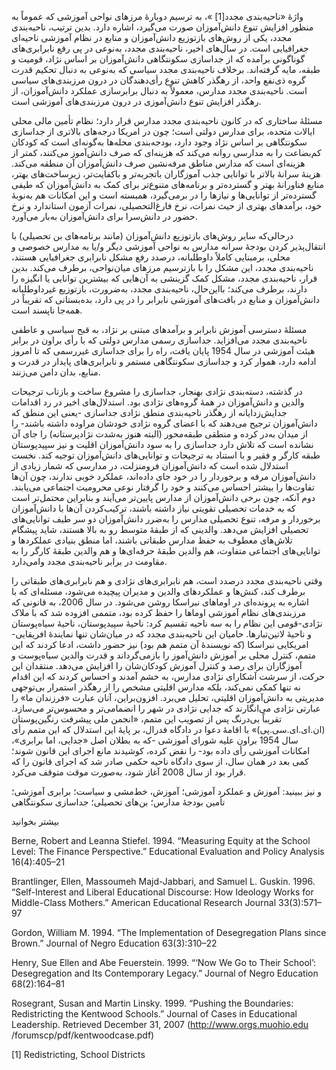   واژۀ «ناحیه‌بندی مجدد[1] »، به ترسیم دوبارۀ مرزهای نواحی آموزشی که عموماً به منظور افزایش تنوع دانش‌آموزان صورت می‌گیرد، اشاره دارد. بدین ترتیب، ناحیه‌بندی مجدد، یکی از روش‌های بازتوزیع دانش‌آموزان و منابع در نظام آموزشی ناحیه‌ای جغرافیایی است. در سال‌های اخیر، ناحیه‌بندی مجدد، به‌نوعی در پی رفع نابرابری‌های گوناگونی برآمده که از جداسازی سکونتگاهی دانش‌آموزان بر اساس نژاد، قومیت و طبقه، مایه گرفته‌اند. برخلاف ناحیه‌بندی مجدد سیاسی که به‌نوعی به دنبال تحکیم قدرت گروه ذی‌نفع واحد، از رهگذر کاهش تنوع رأی‌دهندگان در درون مرزبندی‌های سیاسی است. ناحیه‌بندی مجدد مدارس، معمولاً به دنبال برابرسازی عملکرد دانش‌آموزان، از رهگذر افزایش تنوع دانش‌آموزی در درون مرزبندی‌های آموزشی است.

مسئلۀ ساختاری که در کانون ناحیه‌بندی مجدد مدارس قرار دارد؛ نظام تأمین مالی محلی ایالات متحده، برای مدارس دولتی است؛ چون در امریکا درجه‌های بالاتری از جداسازی سکونتگاهی بر اساس نژاد وجود دارد، بودجه‌بندی محله‌ها به‌گونه‌ای است که کودکان کم‌بضاعت را به مدارسی روانه می‌کند که هزینه‌ای که صرف دانش‌آموز می‌کنند، کمتر از هزینه‌ای است که مدارس مناطق مرفه‌نشین صرف دانش‌آموزان آن منطقه می‌کند. هزینۀ سرانۀ بالاتر با توانایی جذب آموزگاران باتجربه‌تر و باکفایت‌تر، زیرساخت‌های بهتر، منابع فناورانۀ بهتر و گسترده‌تر و برنامه‌های متنوع‌تر برای کمک به دانش‌آموزان که طیفی گسترده‌تر از توانایی‌ها و نیازها را در برمی‌گیرد، همبسته است و این امکانات هم به‌نوبۀ خود، برآمدهای بهتری از حیث نمرات، نرخ فارغ‌التحصیلی، نمرات آزمون استاندارد و نرخ حضور در دانش‌سرا برای دانش‌آموزان به‌بار می‌آورد.

درحالی‌که سایر روش‌های بازتوزیع دانش‌آموزان (مانند برنامه‌های بن تحصیلی) با انتقال‌پذیر کردن بودجۀ سرانه مدارس به نواحی آموزشی دیگر و/یا به مدارس خصوصی و محلی، برمبنایی کاملاً داوطلبانه، درصدد رفع مشکل نابرابری جغرافیایی هستند، ناحیه‌بندی مجدد، این مشکل را با بازترسیم مرزهای میان‌نواحی، برطرف می‌کند. بدین قرار، ناحیه‌بندی مجدد، مشکل کمک گزینشی به آن‌هایی که بیشترین توانایی یا انگیزه را دارند، برطرف می‌کند؛ بااین‌حال، ناحیه‌بندی مجدد، به‌ضرورت، بازتوزیع غیرداوطلبانه دانش‌آموزان و منابع در بافت‌های آموزشی نابرابر را در پی دارد، بده‌بستانی که تقریباً در همه‌جا ناپسند است.

مسئلۀ دسترسی آموزش نابرابر و برآمدهای مبتنی بر نژاد، به قبح سیاسی و عاطفی ناحیه‌بندی مجدد می‌افزاید. جداسازی رسمی مدارس دولتی که با رأی براون در برابر هیئت آموزشی در سال 1954 پایان یافت، راه را برای جداسازی غیررسمی که تا امروز ادامه دارد، هموار کرد و جداسازی سکونتگاهی مستمر و نابرابری‌های پایدار در قدرت و منابع، بدان دامن می‌زنند.

در گذشته، دسته‌بندی نژادی بهنجار، جداسازی را مشروع ساخت و بازتاب ترجیحات والدین و دانش‌آموزان در همۀ گروه‌های نژادی بود. استدلال‌های اخیر در رد اقدامات جدایش‌زدایانه از رهگذر ناحیه‌بندی منطق نژادی جداسازی -یعنی این منطق که دانش‌آموزان ترجیح می‌دهند که با اعضای گروه نژادی خودشان مراوده داشته باشند- را از میدان به‌در کرده و منطقی طبقه‌محور (البته هنوز به‌شدت نژادپرستانه) را جای آن نشانده است که تلاش دارد جداسازی را به سود دانش‌آموزان اقلیت و نیز سپیدپوستان طبقه کارگر و فقیر و با استناد به ترجیحات و توانایی‌های دانش‌آموزان توجیه کند. نخست استدلال شده است که دانش‌آموزان فرومنزلت، در مدارسی که شمار زیادی از دانش‌آموزان مرفه و برخوردار را در خود جای داده‌اند، عملکرد خوبی ندارند، چون آن‌ها تفاوت‌ها را بیشتر احساس می‌کنند و خود را گرفتار نوعی محرومیت اجتماعی می‌یابند. دوم آنکه، چون برخی دانش‌آموزان از مدارس پایین‌تر می‌آیند و بنابراین محتمل‌تر است که به خدمات تحصیلی تقویتی نیاز داشته باشند، ترکیب‌کردن آن‌ها با دانش‌آموزان برخوردار و مرفه، تنوع تحصیلی مدارس را به‌ضرر دانش‌آموزان دو سر طیف توانایی‌های تحصیلی افزایش می‌دهد. والدینی که از طبقۀ متوسط رو به بالا هستند، شاید پیشگام تلاش‌های معطوف به حفظ مدارس طبقاتی باشند، اما منطق بنیادی عملکردها و توانایی‌های اجتماعی متفاوت، هم والدین طبقۀ حرفه‌ای‌ها و هم والدین طبقۀ کارگر را به مقاومت در برابر ناحیه‌بندی مجدد وامی‌دارد.

وقتی ناحیه‌بندی مجدد درصدد است، هم نابرابری‌های نژادی و هم نابرابری‌های طبقاتی را برطرف کند، کنش‌ها و عملکردهای والدین و مدیران پیچیده می‌شود، مسئله‌ای که با اشاره به پرونده‌ای در اوماهای نبراسکا روشن می‌شود. در سال 2006، به قانونی که مرزبندی‌های نظام آموزشی اوماها را حفظ کرده بود، متممی افزوده شد که با ملاک نژادی-قومی این نظام را به سه ناحیه تقسیم کرد: ناحیۀ سپیدپوستان، ناحیۀ سیاه‌پوستان و ناحیۀ لاتین‌تبارها. حامیان این ناحیه‌بندی مجدد که در میان‌شان تنها نمایندۀ افریقایی-امریکایی نبراسکا (که نویسندۀ آن متمم هم بود) نیز حضور داشت، ادعا کردند که این متمم، کنترل محلی بر آموزش دانش‌آموز را بازمی‌گرداند و قدرت والدین سیاه‌پوست و آموزگاران برای رصد و کنترل آموزش کودکان‌شان را افزایش می‌دهد. منتقدان این حرکت، از سرشت آشکارای نژادی مدارس، به خشم آمدند و احساس کردند که این اقدام نه تنها کمکی نمی‌کند، بلکه مدارس اقلیتی مشخص را از رهگذر استمرار بی‌توجهی مدیریتی به دانش‌آموزان اقلیتی، تحلیل می‌برد. افزون‌براین، آنان عبارت «فرزندان ما» را عبارتی نژادی می‌انگارند که جدایی نژادی در شهر را انضمامی‌تر و محسوس‌تر می‌سازد. تقریباً بی‌درنگ پس از تصویب این متمم، «انجمن ملی پیشرفت رنگین‌پوستان (ان.ای.ای.سی.پی)» با اقامۀ دعوا در دادگاه فدرال، بر پایۀ این استدلال که این متمم رأی سال 1954 براون علیه شورای آموزشی -که به بطلان اصل «جدایی، اما برابری»، امکانات آموزشی رأی داده بود- را نقض کرده، کوشیدند مانع اجرای این قانون شوند؛ کمی بعد در همان سال، از سوی دادگاه ناحیه حکمی صادر شد که اجرای قانون را که قرار بود از سال 2008 آغاز شود، به‌صورت موقت متوقف می‌کرد.

و نیز ببینید: آموزش و عملکرد آموزشی؛ آموزش، خط‌مشی و سیاست؛ برابری آموزشی؛ تأمین بودجۀ مدارس؛ بن‌های تحصیلی؛ جداسازی سکونتگاهی

بیشتر بخوانید

Berne, Robert and Leanna Stiefel. 1994. “Measuring Equity at the School Level: The Finance Perspective.” Educational Evaluation and Policy Analysis 16(4):405–21

Brantlinger, Ellen, Massoumeh Majd-Jabbari, and Samuel L. Guskin. 1996. “Self-Interest and Liberal Educational Discourse: How Ideology Works for Middle-Class Mothers.” American Educational Research Journal 33(3):571–97

Gordon, William M. 1994. “The Implementation of Desegregation Plans since Brown.” Journal of Negro Education 63(3):310–22

Henry, Sue Ellen and Abe Feuerstein. 1999. “‘Now We Go to Their School’: Desegregation and Its Contemporary Legacy.” Journal of Negro Education 68(2):164–81

 Rosegrant, Susan and Martin Linsky. 1999. “Pushing the Boundaries: Redistricting the Kentwood Schools.” Journal of Cases in Educational Leadership. Retrieved December 31, 2007 (http://www.orgs.muohio.edu /forumscp/pdf/kentwoodcase.pdf)

[1] Redistricting, School Districts

 

 

 

 